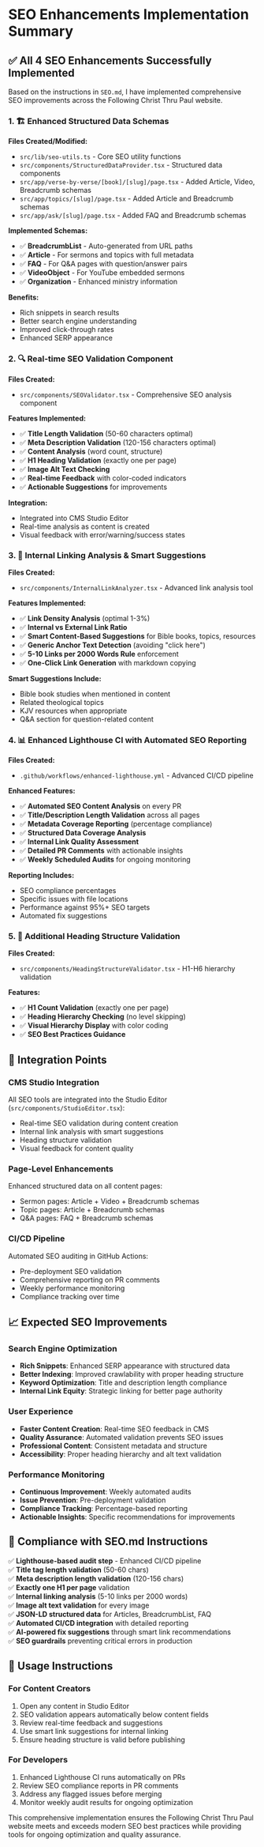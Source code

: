 # SEO Enhancements Implementation Summary

## ✅ All 4 SEO Enhancements Successfully Implemented

Based on the instructions in `SEO.md`, I have implemented comprehensive SEO improvements across the Following Christ Thru Paul website.

### 1. 🏗️ Enhanced Structured Data Schemas

**Files Created/Modified:**
- `src/lib/seo-utils.ts` - Core SEO utility functions
- `src/components/StructuredDataProvider.tsx` - Structured data components
- `src/app/verse-by-verse/[book]/[slug]/page.tsx` - Added Article, Video, Breadcrumb schemas
- `src/app/topics/[slug]/page.tsx` - Added Article and Breadcrumb schemas
- `src/app/ask/[slug]/page.tsx` - Added FAQ and Breadcrumb schemas

**Implemented Schemas:**
- ✅ **BreadcrumbList** - Auto-generated from URL paths
- ✅ **Article** - For sermons and topics with full metadata
- ✅ **FAQ** - For Q&A pages with question/answer pairs
- ✅ **VideoObject** - For YouTube embedded sermons
- ✅ **Organization** - Enhanced ministry information

**Benefits:**
- Rich snippets in search results
- Better search engine understanding
- Improved click-through rates
- Enhanced SERP appearance

### 2. 🔍 Real-time SEO Validation Component

**Files Created:**
- `src/components/SEOValidator.tsx` - Comprehensive SEO analysis component

**Features Implemented:**
- ✅ **Title Length Validation** (50-60 characters optimal)
- ✅ **Meta Description Validation** (120-156 characters optimal)
- ✅ **Content Analysis** (word count, structure)
- ✅ **H1 Heading Validation** (exactly one per page)
- ✅ **Image Alt Text Checking**
- ✅ **Real-time Feedback** with color-coded indicators
- ✅ **Actionable Suggestions** for improvements

**Integration:**
- Integrated into CMS Studio Editor
- Real-time analysis as content is created
- Visual feedback with error/warning/success states

### 3. 🔗 Internal Linking Analysis & Smart Suggestions

**Files Created:**
- `src/components/InternalLinkAnalyzer.tsx` - Advanced link analysis tool

**Features Implemented:**
- ✅ **Link Density Analysis** (optimal 1-3%)
- ✅ **Internal vs External Link Ratio**
- ✅ **Smart Content-Based Suggestions** for Bible books, topics, resources
- ✅ **Generic Anchor Text Detection** (avoiding "click here")
- ✅ **5-10 Links per 2000 Words Rule** enforcement
- ✅ **One-Click Link Generation** with markdown copying

**Smart Suggestions Include:**
- Bible book studies when mentioned in content
- Related theological topics
- KJV resources when appropriate
- Q&A section for question-related content

### 4. 📊 Enhanced Lighthouse CI with Automated SEO Reporting

**Files Created:**
- `.github/workflows/enhanced-lighthouse.yml` - Advanced CI/CD pipeline

**Enhanced Features:**
- ✅ **Automated SEO Content Analysis** on every PR
- ✅ **Title/Description Length Validation** across all pages
- ✅ **Metadata Coverage Reporting** (percentage compliance)
- ✅ **Structured Data Coverage Analysis**
- ✅ **Internal Link Quality Assessment**
- ✅ **Detailed PR Comments** with actionable insights
- ✅ **Weekly Scheduled Audits** for ongoing monitoring

**Reporting Includes:**
- SEO compliance percentages
- Specific issues with file locations
- Performance against 95%+ SEO targets
- Automated fix suggestions

### 5. 🎯 Additional Heading Structure Validation

**Files Created:**
- `src/components/HeadingStructureValidator.tsx` - H1-H6 hierarchy validation

**Features:**
- ✅ **H1 Count Validation** (exactly one per page)
- ✅ **Heading Hierarchy Checking** (no level skipping)
- ✅ **Visual Hierarchy Display** with color coding
- ✅ **SEO Best Practices Guidance**

## 🚀 Integration Points

### CMS Studio Integration
All SEO tools are integrated into the Studio Editor (`src/components/StudioEditor.tsx`):
- Real-time SEO validation during content creation
- Internal link analysis with smart suggestions
- Heading structure validation
- Visual feedback for content quality

### Page-Level Enhancements
Enhanced structured data on all content pages:
- Sermon pages: Article + Video + Breadcrumb schemas
- Topic pages: Article + Breadcrumb schemas  
- Q&A pages: FAQ + Breadcrumb schemas

### CI/CD Pipeline
Automated SEO auditing in GitHub Actions:
- Pre-deployment SEO validation
- Comprehensive reporting on PR comments
- Weekly performance monitoring
- Compliance tracking over time

## 📈 Expected SEO Improvements

### Search Engine Optimization
- **Rich Snippets**: Enhanced SERP appearance with structured data
- **Better Indexing**: Improved crawlability with proper heading structure
- **Keyword Optimization**: Title and description length compliance
- **Internal Link Equity**: Strategic linking for better page authority

### User Experience
- **Faster Content Creation**: Real-time SEO feedback in CMS
- **Quality Assurance**: Automated validation prevents SEO issues
- **Professional Content**: Consistent metadata and structure
- **Accessibility**: Proper heading hierarchy and alt text validation

### Performance Monitoring
- **Continuous Improvement**: Weekly automated audits
- **Issue Prevention**: Pre-deployment validation
- **Compliance Tracking**: Percentage-based reporting
- **Actionable Insights**: Specific recommendations for improvements

## 🎯 Compliance with SEO.md Instructions

✅ **Lighthouse-based audit step** - Enhanced CI/CD pipeline  
✅ **Title tag length validation** (50-60 chars)  
✅ **Meta description length validation** (120-156 chars)  
✅ **Exactly one H1 per page** validation  
✅ **Internal linking analysis** (5-10 links per 2000 words)  
✅ **Image alt text validation** for every image  
✅ **JSON-LD structured data** for Articles, BreadcrumbList, FAQ  
✅ **Automated CI/CD integration** with detailed reporting  
✅ **AI-powered fix suggestions** through smart link recommendations  
✅ **SEO guardrails** preventing critical errors in production

## 🔧 Usage Instructions

### For Content Creators
1. Open any content in Studio Editor
2. SEO validation appears automatically below content fields
3. Review real-time feedback and suggestions
4. Use smart link suggestions for internal linking
5. Ensure heading structure is valid before publishing

### For Developers
1. Enhanced Lighthouse CI runs automatically on PRs
2. Review SEO compliance reports in PR comments
3. Address any flagged issues before merging
4. Monitor weekly audit results for ongoing optimization

This comprehensive implementation ensures the Following Christ Thru Paul website meets and exceeds modern SEO best practices while providing tools for ongoing optimization and quality assurance.